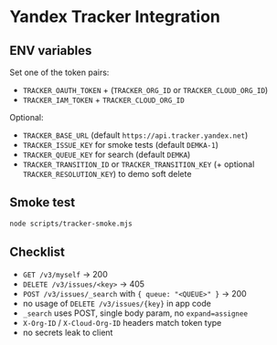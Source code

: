 # Yandex Tracker Integration

## ENV variables

Set one of the token pairs:

- `TRACKER_OAUTH_TOKEN` + (`TRACKER_ORG_ID` or `TRACKER_CLOUD_ORG_ID`)
- `TRACKER_IAM_TOKEN` + `TRACKER_CLOUD_ORG_ID`

Optional:

- `TRACKER_BASE_URL` (default `https://api.tracker.yandex.net`)
- `TRACKER_ISSUE_KEY` for smoke tests (default `DEMKA-1`)
- `TRACKER_QUEUE_KEY` for search (default `DEMKA`)
- `TRACKER_TRANSITION_ID` or `TRACKER_TRANSITION_KEY` (+ optional `TRACKER_RESOLUTION_KEY`) to demo soft delete

## Smoke test

```bash
node scripts/tracker-smoke.mjs
```

## Checklist

- `GET /v3/myself` → 200
- `DELETE /v3/issues/<key>` → 405
- `POST /v3/issues/_search` with `{ queue: "<QUEUE>" }` → 200
- no usage of `DELETE /v3/issues/{key}` in app code
- `_search` uses POST, single body param, no `expand=assignee`
- `X-Org-ID` / `X-Cloud-Org-ID` headers match token type
- no secrets leak to client
